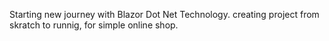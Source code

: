 Starting new journey with Blazor Dot Net Technology.
creating project from skratch to runnig, for simple online shop.

